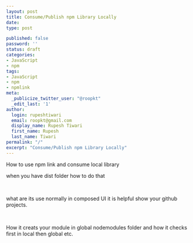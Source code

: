 ```yaml
---
layout: post
title: Consume/Publish npm Library Locally
date:
type: post

published: false
password: ''
status: draft
categories:
- JavaScript
- npm
tags:
- JavaScript
- npm
- npmlink
meta:
  _publicize_twitter_user: "@roopkt"
  _edit_last: '1'
author:
  login: rupeshtiwari
  email: roopkt@gmail.com
  display_name: Rupesh Tiwari
  first_name: Rupesh
  last_name: Tiwari
permalink: "/"
excerpt: "Consume/Publish npm Library Locally"
---
```

<p>
				How to use npm link and consume local library</p>
<p>when you have dist folder how to do that</p>
<p>&nbsp;</p>
<p>what are its use normally in composed UI it is helpful show your github projects.</p>
<p>&nbsp;</p>
<p>How it creats your module in global nodemodules folder and how it checks first in local then global etc.		</p>

